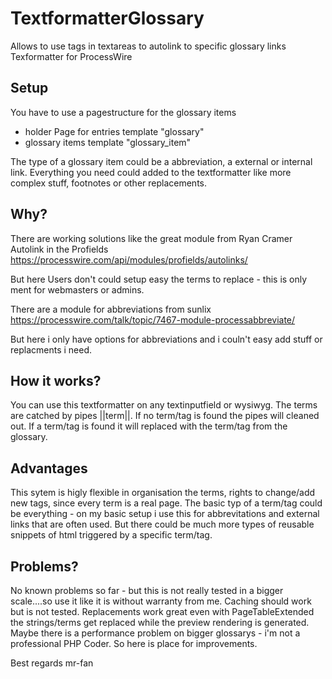 # TextformatterGlossary
Allows to use tags in textareas to autolink to specific glossary links Texformatter for ProcessWire

## Setup

You have to use a pagestructure for the glossary items

- holder Page for entries template "glossary"
- glossary items template "glossary_item"

The type of a glossary item could be a abbreviation, a external or internal link. Everything you need could added to the textformatter like more complex stuff, footnotes or other replacements.

## Why?

There are working solutions like the great module from Ryan Cramer Autolink in the Profields
https://processwire.com/api/modules/profields/autolinks/

But here Users don't could setup easy the terms to replace - this is only ment for webmasters or admins.

There are a module for abbreviations from sunlix
https://processwire.com/talk/topic/7467-module-processabbreviate/

But here i only have options for abbreviations and i couln't easy add stuff or replacments i need.

## How it works?
You can use this textformatter on any textinputfield or wysiwyg.
The terms are catched by pipes ||term||.
If no term/tag is found the pipes will cleaned out. If a term/tag is found it will replaced with the term/tag from the glossary.

## Advantages
This sytem is higly flexible in organisation the terms, rights to change/add new tags, since every term is a real page.
The basic typ of a term/tag could be everything - on my basic setup i use this for abbrevitations and external links that are often used. But there could be much more types of reusable snippets of html triggered by a specific term/tag.

## Problems?

No known problems so far - but this is not really tested in a bigger scale....so use it like it is without warranty from me.
Caching should work but is not tested.
Replacements work great even with PageTableExtended the strings/terms get replaced while the preview rendering is generated.
Maybe there is a performance problem on bigger glossarys - i'm not a professional PHP Coder. So here is place for improvements.

Best regards mr-fan

